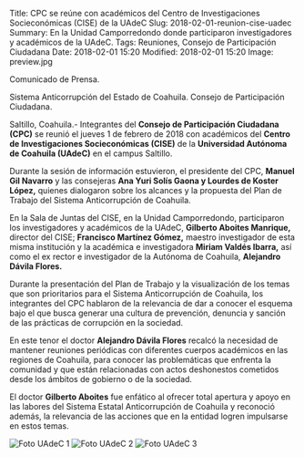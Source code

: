 Title: CPC se reúne con académicos del Centro de Investigaciones Socieconómicas (CISE) de la UAdeC
Slug: 2018-02-01-reunion-cise-uadec
Summary: En la Unidad Camporredondo donde participaron investigadores y académicos de la UAdeC.
Tags: Reuniones, Consejo de Participación Ciudadana
Date: 2018-02-01 15:20
Modified: 2018-02-01 15:20
Image: preview.jpg


Comunicado de Prensa.

Sistema Anticorrupción del Estado de Coahuila. Consejo de Participación Ciudadana.

Saltillo, Coahuila.- Integrantes del **Consejo de Participación
Ciudadana (CPC)** se reunió el jueves 1 de febrero de 2018 con
académicos del **Centro de Investigaciones Socieconómicas (CISE)** de
la **Universidad Autónoma de Coahuila (UAdeC)** en el campus Saltillo.

Durante la sesión de información estuvieron, el presidente del CPC,
**Manuel Gil Navarro** y las consejeras **Ana Yuri Solís Gaona y
Lourdes de Koster López,** quienes dialogaron sobre los alcances y la
propuesta del Plan de Trabajo del Sistema Anticorrupción de Coahuila.

En la Sala de Juntas del CISE, en la Unidad Camporredondo, participaron
los investigadores y académicos de la UAdeC, **Gilberto Aboites
Manrique,** director del CISE; **Francisco Martínez Gómez,** maestro
investigador de esta misma institución y la académica e investigadora
**Miriam Valdés Ibarra,** así como el ex rector e investigador de la
Autónoma de Coahuila, **Alejandro Dávila Flores.**

Durante la presentación del Plan de Trabajo y la visualización de los
temas que son prioritarios para el Sistema Anticorrupción de Coahuila,
los integrantes del CPC hablaron de la relevancia de dar a conocer el
esquema bajo el que busca generar una cultura de prevención, denuncia y
sanción de las prácticas de corrupción en la sociedad.

En este tenor el doctor **Alejandro Dávila Flores** recalcó la
necesidad de mantener reuniones periódicas con diferentes cuerpos
académicos en las regiones de Coahuila, para conocer las problemáticas
que enfrenta la comunidad y que están relacionadas con actos
deshonestos cometidos desde los ámbitos de gobierno o de la sociedad.

El doctor **Gilberto Aboites** fue enfático al ofrecer total apertura y
apoyo en las labores del Sistema Estatal Anticorrupción de Coahuila y
reconoció además, la relevancia de las acciones que en la entidad
logren impulsarse en estos temas.

<img class="img-fluid" src="foto-1.jpg" alt="Foto UAdeC 1">

<img class="img-fluid" src="foto-2.jpg" alt="Foto UAdeC 2">

<img class="img-fluid" src="foto-3.jpg" alt="Foto UAdeC 3">
